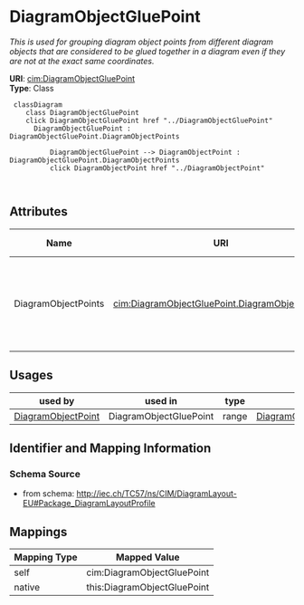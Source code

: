 # DiagramObjectGluePoint


_This is used for grouping diagram object points from different diagram objects that are considered to be glued together in a diagram even if they are not at the exact same coordinates._





**URI**: [cim:DiagramObjectGluePoint](http://iec.ch/TC57/CIM100#DiagramObjectGluePoint)<br />
**Type**: Class




```mermaid
 classDiagram
    class DiagramObjectGluePoint
    click DiagramObjectGluePoint href "../DiagramObjectGluePoint"
      DiagramObjectGluePoint : DiagramObjectGluePoint.DiagramObjectPoints
        
          DiagramObjectGluePoint --> DiagramObjectPoint : DiagramObjectGluePoint.DiagramObjectPoints
          click DiagramObjectPoint href "../DiagramObjectPoint"
        
      
```




<!-- no inheritance hierarchy -->


## Attributes


| Name | URI | Cardinality and Range | Description | Inheritance |
| ---  | --- | --- | --- | --- |
| DiagramObjectPoints | [cim:DiagramObjectGluePoint.DiagramObjectPoints](http://iec.ch/TC57/CIM100#DiagramObjectGluePoint.DiagramObjectPoints) | 1..* <br />  [DiagramObjectPoint](DiagramObjectPoint.md)  | A diagram object glue point is associated with 2 or more object points that a... | direct |





## Usages

| used by | used in | type | used |
| ---  | --- | --- | --- |
| [DiagramObjectPoint](DiagramObjectPoint.md) | DiagramObjectGluePoint | range | [DiagramObjectGluePoint](DiagramObjectGluePoint.md) |






## Identifier and Mapping Information







### Schema Source


* from schema: http://iec.ch/TC57/ns/CIM/DiagramLayout-EU#Package_DiagramLayoutProfile





## Mappings

| Mapping Type | Mapped Value |
| ---  | ---  |
| self | cim:DiagramObjectGluePoint |
| native | this:DiagramObjectGluePoint |




